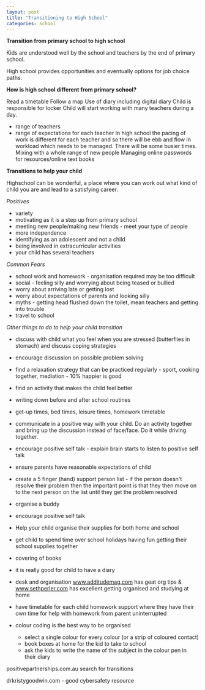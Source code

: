 ```yaml
---
layout: post
title: "Transitioning to High School"
categories: school
---
```


**Transition from primary school to high school**

Kids are understood well by the school and teachers by the end of primary school.

High school provides opportunities and eventually options for job choice paths.

**How is high school different from primary school?**

Read a timetable
Follow a map
Use of diary including digital diary
Child is responsible for locker
Child will start working with many teachers during a day.
 - range of teachers
 - range of expectations for each teacher
In high school the pacing of work is different for each teacher and so there will be ebb and flow in workload which needs to be managed.  There will be some busier times.
Mixing with a whole range of new people
Managing online passwords for resources/online text books

**Transitions to help your child**

Highschool can be wonderful, a place where you can work out what kind of child you are and lead to a satisfying career.

*Positives*

- variety
- motivating as it is a step up from primary school
- meeting new people/making new friends - meet your type of people
- more independence
- identifying as an adolescent and not a child
- being involved in extracurricular activities
- your child has several teachers

*Common Fears*

- school work and homework - organisation required may be too difficult
- social - feeling silly and worrying about being teased or bullied
- worry about arriving late or getting lost
- worry about expectations of parents and looking silly
- myths - getting head flushed down the toilet, mean teachers and getting into trouble
- travel to school

*Other things to do to help your child transition*

- discuss with child what you feel when you are stressed (butterflies in stomach) and discuss coping strategies
- encourage discussion on possible problem solving
- find a relaxation strategy that can be practiced regularly - sport, cooking together, mediation - 10% happier is good
- find an activity that makes the child feel better
- writing down before and after school routines
- get-up times, bed times, leisure times, homework timetable

- communicate in a positive way with your child.  Do an activity together and bring up the discussion instead of face/face.  Do it while driving together.
- encourage positive self talk - explain brain starts to listen to positive self talk
- ensure parents have reasonable expectations of child
- create a 5 finger (hand) support person list - if the person doesn't resolve their problem then the important point is that they then move on to the next person on the list until they get the problem resolved
- organise a buddy
- encourage positive self talk

- Help your child organise their supplies for both home and school
- get child to spend time over school holidays having fun getting their school supplies together
- covering of books
- it is really good for child to have a diary

- desk and organisation www.additudemag.com has geat org tips & www.sethperler.com has excellent getting organised and studying at home
- have timetable for each child homework support where they have their own time for help with homework from parent uninterrupted
- colour coding is the best way to be organised
  - select a single colour for every colour (or a strip of coloured contact)
  - book boxes at home for the kid to take to school
  - ask the kids to write the name of the subject in the colour pen in their diary

positivepartnerships.com.au  search for transitions

drkristygoodwin.com  - good cybersafety resource
